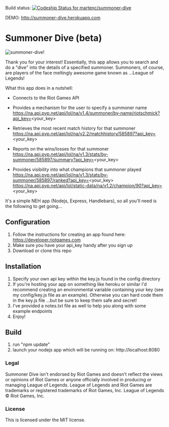 Build status: 
[ ![Codeship Status for martenc/summoner-dive](https://codeship.com/projects/2b5f4f60-b66b-0132-677e-364f89ca8665/status?branch=master)](https://codeship.com/projects/71032)

DEMO:  http://summoner-dive.herokuapp.com


# Summoner Dive (beta)

![summoner-dive!](http://cdn.leagueoflegends.com/game-info/1.1.9/images/content/gi-champions.jpg)


Thank you for your interest! Essentially, this app allows you to search and do a "dive" into the details of a specified summoner. Summoners, of course, are players of the face meltingly awesome game known as ...League of Legends! 


What this app does in a nutshell:
- Connects to the Riot Games API
- Provides a mechanism for the user to specify a summoner name
https://na.api.pvp.net/api/lol/na/v1.4/summoner/by-name/riotschmick?api_key=<your_key>

- Retrieves the most recent match history for that summoner
https://na.api.pvp.net/api/lol/na/v2.2/matchhistory/585897?api_key=<your_key>

- Reports on the wins/losses for that summoner
https://na.api.pvp.net/api/lol/na/v1.3/stats/by-summoner/585897/summary?api_key=<your_key>

- Provides visibility into what champions that summoner played
https://na.api.pvp.net/api/lol/na/v1.3/stats/by-summoner/585897/ranked?api_key=<your_key>
https://na.api.pvp.net/api/lol/static-data/na/v1.2/champion/90?api_key=<your_key>



It's a simple NEH app (Nodejs, Express, Handlebars), so all you'll need is the following to get going...


## Configuration

1. Follow the instructions for creating an app found here:  https://developer.riotgames.com
2. Make sure you have your api_key handy after you sign up
3. Download or clone this repo


## Installation

1. Specify your own api key within the key.js found in the config directory
2. If you're hosting your app on something like heroku or similar I'd recommend creating an environmental variable containing your key (see my config/key.js file as an example). Otherwise you can hard code them in the key.js file ...but be sure to keep them safe and secret!
3. I've provided a notes.txt file as well to help you along with some example endpoints
4. Enjoy!


## Build

1. run "npm update"
2. launch your nodejs app which will be running on: http://localhost:8080


### Legal

Summoner Dive isn't endorsed by Riot Games and doesn't reflect the views or opinions of Riot Games or anyone officially involved in producing or managing League of Legends. League of Legends and Riot Games are trademarks or registered trademarks of Riot Games, Inc. League of Legends © Riot Games, Inc.


### License
This is licensed under the MIT license.
